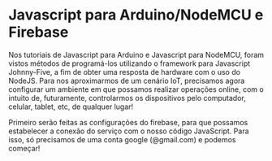 # Javascript para Arduino/NodeMCU e Firebase

Nos tutoriais de Javascript para Arduino e Javascript para NodeMCU, foram vistos métodos de programá-los utilizando o framework para Javascript Johnny-Five, a fim de obter uma resposta de hardware com o uso do NodeJS. Para nos aproximarmos de um cenário IoT, precisamos agora configurar um ambiente em que possamos realizar operações online, com o intuito de, futuramente, controlarmos os dispositivos pelo computador, celular, tablet, etc, de qualquer lugar!

Primeiro serão feitas as configurações do firebase, para que possamos estabelecer a conexão do serviço com o nosso código JavaScript. Para isso, só precisamos de uma conta google (@gmail.com) e podemos começar!
